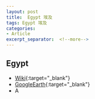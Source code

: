 ```yaml
---
layout: post
title:  Egypt 埃及
tags: Egypt 埃及 
categories:
- Article
excerpt_separator:  <!--more-->
---
```

## Egypt 
- [Wiki](https://zh.wikipedia.org/w/index.php?search=Egypt "Wiki"){:target="_blank"} 
- [GoogleEarth](https://earth.google.com/web/search/Egypt "GoogleEarth"){:target="_blank"} 
- A 

